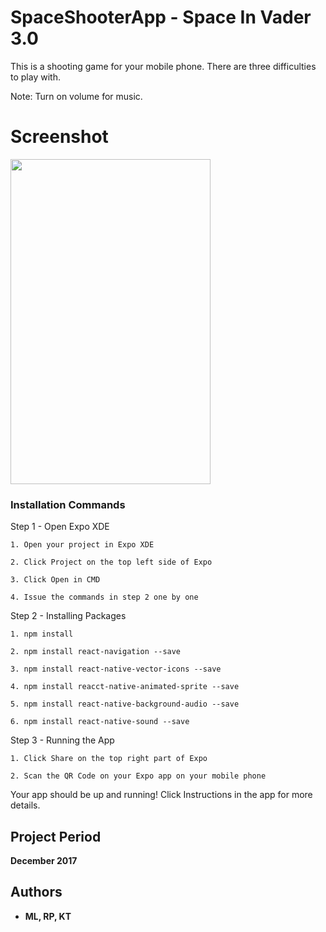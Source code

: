 # SpaceShooterApp - Space In Vader 3.0

This is a shooting game for your mobile phone. There are three difficulties to play with.

Note: Turn on volume for music.

# Screenshot

<img src="https://user-images.githubusercontent.com/22303130/33531547-56fa8b6e-d843-11e7-9ed6-5d2785d0ead2.PNG" height="520px" width="320px">


### Installation Commands

Step 1 - Open Expo XDE

```
1. Open your project in Expo XDE

2. Click Project on the top left side of Expo

3. Click Open in CMD

4. Issue the commands in step 2 one by one

```

Step 2 - Installing Packages

```
1. npm install

2. npm install react-navigation --save

3. npm install react-native-vector-icons --save

4. npm install reacct-native-animated-sprite --save

5. npm install react-native-background-audio --save

6. npm install react-native-sound --save

```

Step 3 - Running the App

```
1. Click Share on the top right part of Expo

2. Scan the QR Code on your Expo app on your mobile phone

```

Your app should be up and running! Click Instructions in the app for more details.


## Project Period

**December 2017**


## Authors

* **ML, RP, KT** 